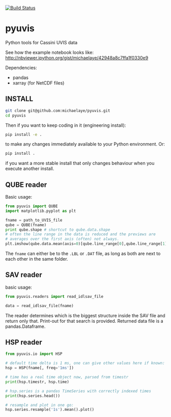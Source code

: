 [![Build Status](https://travis-ci.org/michaelaye/pyuvis.svg?branch=master)](https://travis-ci.org/michaelaye/pyuvis)

# pyuvis


Python tools for Cassini UVIS data

See how the example notebook looks like:
http://nbviewer.ipython.org/gist/michaelaye/42948a8c7ffa1f0330e9

Dependencies:
* pandas
* xarray (for NetCDF files)


## INSTALL
```bash
git clone git@github.com:michaelaye/pyuvis.git
cd pyuvis

```
Then if you want to keep coding in it (engineering install):
```bash
pip install -e .
```
to make any changes immediately available to your Python environment.
Or:
```bash
pip install .
```
if you want a more stable install that only changes behaviour when you execute another install.


## QUBE reader

Basic usage:

```python
from pyuvis import QUBE
import matplotlib.pyplot as plt

fname = path_to_UVIS_file
qube = QUBE(fname)
print qube.shape # shortcut to qube.data.shape
# often the line range in the data is reduced and the previews are
# averages over the first axis (often) not always.
plt.imshow(qube.data.mean(axis=0)[qube.line_range[0],qube.line_range[1]]

```

The `fname` can either be to the `.LBL` or `.DAT` file, as long as both are next to each other in the same folder.

## SAV reader

basic usage:
```python
from pyuvis.readers import read_idlsav_file

data = read_idlsav_file(fname)
```
The reader determines which is the biggest structure inside the SAV file and return only that. Print-out for that search is provided.
Returned data file is a pandas.Dataframe.


## HSP reader

```python
from pyuvis.io import HSP

# default time delta is 1 ms, one can give other values here if known:
hsp = HSP(fname[, freq='1ms'])

# time has a real time object now, parsed from timestr
print(hsp.timestr, hsp.time)

# hsp.series is a pandas TimeSeries with correctly indexed times
print(hsp.series.head())

# resample and plot in one go:
hsp.series.resample('1s').mean().plot()
```
